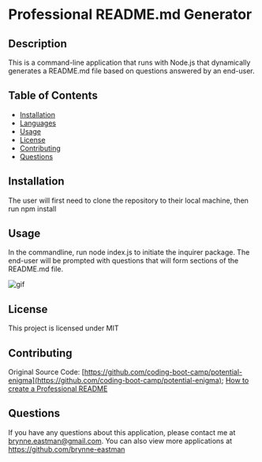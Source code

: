 # Professional README.md Generator

## Description
This is a command-line application that runs with Node.js that dynamically generates a README.md file based on questions answered by an end-user. 

## Table of Contents
  * [Installation](#installation)
  * [Languages](#languages)
  * [Usage](#usage)
  * [License](#license)
  * [Contributing](#contributing)
  * [Questions](#questions)

## Installation
The user will first need to clone the repository to their local machine, then run npm install

## Usage
In the commandline, run node index.js to initiate the inquirer package.  The end-user will be prompted with questions that will form sections of the README.md file.

![gif](./README-Demo.gif)

## License
This project is licensed under MIT

## Contributing
Original Source Code: [https://github.com/coding-boot-camp/potential-enigma](https://github.com/coding-boot-camp/potential-enigma);
[How to create a Professional README](./readme-guide.md)

## Questions
If you have any questions about this application, please contact me at brynne.eastman@gmail.com.  You can also view more applications at https://github.com/brynne-eastman